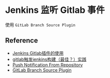 # Jenkins 监听 Gitlab 事件

使用 `GitLab Branch Source Plugin`

## Reference

* [Jenkins Gitlab插件的使用](https://juejin.im/post/5dce6b3a5188254eed5b23a2)
* [gitlab触发jenkins构建（最佳？）实践](https://zhuanlan.zhihu.com/p/109423597)
* [Push Notification From Repository](https://plugins.jenkins.io/git/#push-notification-from-repository)
* [GitLab Branch Source Plugin](https://github.com/jenkinsci/gitlab-branch-source-plugin)
